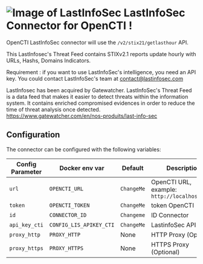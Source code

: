 # ![Image of LastInfoSec](https://www.lastinfosec.com/img/logolastinfosec.png) LastInfoSec Connector for OpenCTI !

OpenCTI LastInfoSec connector will use the `/v2/stix21/getlasthour` API.

This LastInfosec's Threat Feed contains STIXv2.1 reports update hourly with URLs, Hashs, Domains Indicators.  

Requirement : if you want to use LastInfoSec's intelligence, you need an API key. You could contact LastInfoSec's team at contact@lastinfosec.com

LastInfosec has been acquired by Gatewatcher. 
LastInfoSec's Threat Feed is a data feed that makes it easier to detect threats within the information system. It contains enriched compromised evidences in order to reduce the time of threat analysis once detected.
https://www.gatewatcher.com/en/nos-produits/last-info-sec


## Configuration

The connector can be configured with the following variables:

| Config Parameter       | Docker env var                   | Default                                     | Description                                                 |
| -----------------------| -------------------------------- | ------------------------------------------- | ----------------------------------------------------------- |
| `url`             | `OPENCTI_URL`              | `ChangeMe` |    OpenCTI URL, example: `http://localhost:8080`    |
| `token`             | `OPENCTI_TOKEN`              | `ChangeMe`                                        | token OpenCTI      |
| `id`         | `CONNECTOR_ID`          | `Changeme`                                     | ID Connector     |
| `api_key_cti`        | `CONFIG_LIS_APIKEY_CTI`         | `ChangeMe`                                     | LastinfoSec API Key  
| `proxy_http`        | `PROXY_HTTP`         | None                                     | HTTP Proxy (Optional)  
| `proxy_https`        | `PROXY_HTTPS`         | None                                     | HTTPS Proxy (Optional)  
